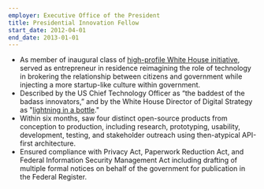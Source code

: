 ```yaml
---
employer: Executive Office of the President
title: Presidential Innovation Fellow
start_date: 2012-04-01
end_date: 2013-01-01
---
```


* As member of inaugural class of [high-profile White House initiative](https://www.whitehouse.gov/innovationfellows), served as entrepreneur in residence reimagining the role of technology in brokering the relationship between citizens and government while injecting a more startup-like culture within government.
* Described by the US Chief Technology Officer as “the baddest of the badass innovators,” and by the White House Director of Digital Strategy as "<a href="http://www.youtube.com/watch?v=uhtlOYOhE8w#t=51m12s">lightning in a bottle</a>."
* Within six months, saw four distinct open-source products from conception to production, including research, prototyping, usability, development, testing, and stakeholder outreach using then-atypical API-first architecture.
* Ensured compliance with Privacy Act, Paperwork Reduction Act, and Federal Information Security Management Act including drafting of multiple formal notices on behalf of the government for publication in the Federal Register.
